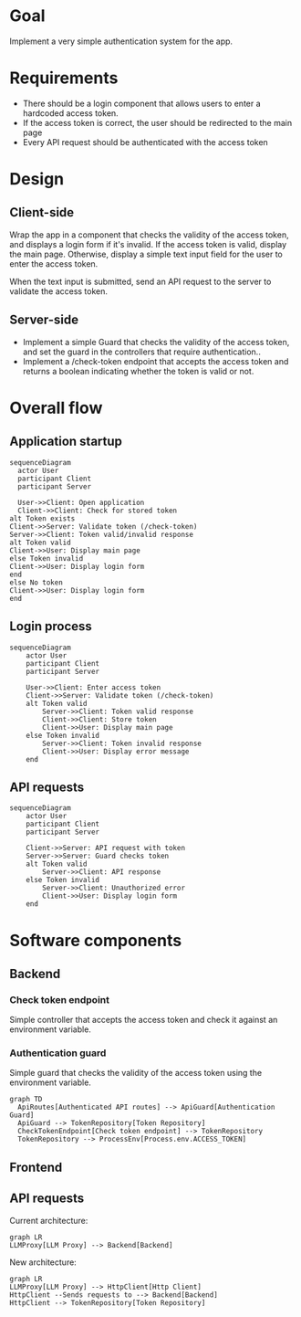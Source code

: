 # Goal
Implement a very simple authentication system for the app.

# Requirements

- There should be a login component that allows users to enter a hardcoded access token.
- If the access token is correct, the user should be redirected to the main page
- Every API request should be authenticated with the access token

# Design

## Client-side

Wrap the app in a component that checks the validity of the access token, and displays a login form if it's invalid.
If the access token is valid, display the main page. Otherwise, display a simple text input field for the user to enter the access token.

When the text input is submitted, send an API request to the server to validate the access token.

## Server-side

- Implement a simple Guard that checks the validity of the access token, and set the guard in the controllers that require authentication..
- Implement a /check-token endpoint that accepts the access token and returns a boolean indicating whether the token is valid or not.

# Overall flow

## Application startup

```mermaid
sequenceDiagram
  actor User
  participant Client
  participant Server

  User->>Client: Open application
  Client->>Client: Check for stored token
alt Token exists
Client->>Server: Validate token (/check-token)
Server->>Client: Token valid/invalid response
alt Token valid
Client->>User: Display main page
else Token invalid
Client->>User: Display login form
end
else No token
Client->>User: Display login form
end
```

## Login process

```mermaid
sequenceDiagram
    actor User
    participant Client
    participant Server

    User->>Client: Enter access token
    Client->>Server: Validate token (/check-token)
    alt Token valid
        Server->>Client: Token valid response
        Client->>Client: Store token
        Client->>User: Display main page
    else Token invalid
        Server->>Client: Token invalid response
        Client->>User: Display error message
    end
```

## API requests

```mermaid
sequenceDiagram
    actor User
    participant Client
    participant Server

    Client->>Server: API request with token
    Server->>Server: Guard checks token
    alt Token valid
        Server->>Client: API response
    else Token invalid
        Server->>Client: Unauthorized error
        Client->>User: Display login form
    end
```

# Software components

## Backend

### Check token endpoint

Simple controller that accepts the access token and check it against an environment variable.

### Authentication guard

Simple guard that checks the validity of the access token using the environment variable.

```mermaid
graph TD
  ApiRoutes[Authenticated API routes] --> ApiGuard[Authentication Guard]
  ApiGuard --> TokenRepository[Token Repository]
  CheckTokenEndpoint[Check token endpoint] --> TokenRepository
  TokenRepository --> ProcessEnv[Process.env.ACCESS_TOKEN]
```

## Frontend

## API requests

Current architecture:

```mermaid
graph LR
LLMProxy[LLM Proxy] --> Backend[Backend]
```

New architecture:

```mermaid
graph LR
LLMProxy[LLM Proxy] --> HttpClient[Http Client]
HttpClient --Sends requests to --> Backend[Backend]
HttpClient --> TokenRepository[Token Repository]
```
